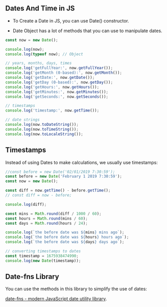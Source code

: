 ## Dates And Time in JS

- To Create a Date in JS, you can use Date() constructor.

- Date Object has a lot of methods that you can use to manipulate dates.

```javascript
const now = new Date();

console.log(now);
console.log(typeof now); // Object

// years, months, days, times
console.log('getFullYear:', now.getFullYear());
console.log('getMonth (0-based):', now.getMonth());
console.log('getDate:', now.getDate());
console.log('getDay (0-based):', now.getDay());
console.log('getHours:', now.getHours());
console.log('getMinutes:', now.getMinutes());
console.log('getSeconds:', now.getSeconds());

// timestamps
console.log('timestamp:', now.getTime());

// date strings
console.log(now.toDateString());
console.log(now.toTimeString());
console.log(now.toLocaleString());
```

## Timestamps

Instead of using Dates to make calculations, we usually use timestamps:

```javascript
//const before = new Date('02/01/2019 7:30:59');
const before = new Date('February 1 2019 7:30:59');
const now = new Date();

const diff = now.getTime() - before.getTime();
// const diff = now - before;

console.log(diff);

const mins = Math.round(diff / 1000 / 60);
const hours = Math.round(mins / 60);
const days = Math.round(hours / 24);

console.log(`the before date was ${mins} mins ago`);
console.log(`the before date was ${hours} hours ago`);
console.log(`the before date was ${days} days ago`);

// converting timestamps to dates
const timestamp = 1675938474990;
console.log(new Date(timestamp));
```
## Date-fns Library

You can use the methods in this library to simplify the use of dates:

[date-fns - modern JavaScript date utility library](https://date-fns.org/).